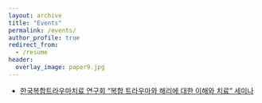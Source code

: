 ```yaml
---
layout: archive
title: "Events"
permalink: /events/
author_profile: true
redirect_from:
  - /resume
header:
  overlay_image: paper9.jpg
---
```


* [한국복합트라우마치료 연구회 “복합 트라우마와 해리에 대한 이해와 치료” 세미나](http://AlexTaehwan/namhee.github.io/files/paper3.pdf)
